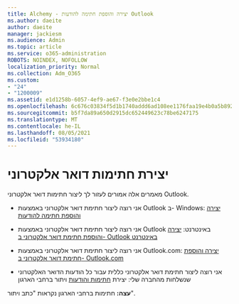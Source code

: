 ```yaml
---
title: Alchemy - יצירה והוספת חתימה להודעות Outlook
ms.author: daeite
author: daeite
manager: jackiesm
ms.audience: Admin
ms.topic: article
ms.service: o365-administration
ROBOTS: NOINDEX, NOFOLLOW
localization_priority: Normal
ms.collection: Adm_O365
ms.custom:
- "24"
- "1200009"
ms.assetid: e1d1258b-6057-4ef9-ae67-f3e0e2bbe1c4
ms.openlocfilehash: 6c676c03834f5d1b1740addd6ad108ee1176faa19e4b0a5b8927ac1e600810d2
ms.sourcegitcommit: b5f7da89a650d2915dc652449623c78be6247175
ms.translationtype: MT
ms.contentlocale: he-IL
ms.lasthandoff: 08/05/2021
ms.locfileid: "53934180"
---
```

# <a name="creating-email-signatures"></a>יצירת חתימות דואר אלקטרוני

מאמרים אלה אמורים לעזור לך ליצור חתימות דואר אלקטרוני Outlook.
  
- אני רוצה ליצור חתימת דואר אלקטרוני באמצעות Outlook ב- Windows: [יצירה והוספת חתימה להודעות](https://support.office.com/article/8ee5d4f4-68fd-464a-a1c1-0e1c80bb27f2.aspx)
  
- אני רוצה ליצור חתימת דואר אלקטרוני באמצעות Outlook באינטרנט: [יצירה והוספת חתימת דואר אלקטרוני ב- Outlook באינטרנט](https://support.office.com/article/5ff9dcfd-d3f1-447b-b2e9-39f91b074ea3.aspx)

- אני רוצה ליצור חתימת דואר אלקטרוני באמצעות Outlook.com: [יצירה והוספת חתימת דואר אלקטרוני ב- Outlook.com](https://support.office.com/article/776d9006-abdf-444e-b5b7-a61821dff034.aspx)

- אני רוצה ליצור חתימת דואר אלקטרוני כללית עבור כל הודעות הדואר האלקטרוני שנשלחות מהחברה שלי: יצירת [חתימות והודעות](https://docs.microsoft.com/microsoft-365/admin/setup/create-signatures-and-disclaimers) ויתור ברחבי הארגון

 **עצה:** חתימות ברחבי הארגון נקראות "כתב ויתור".
  